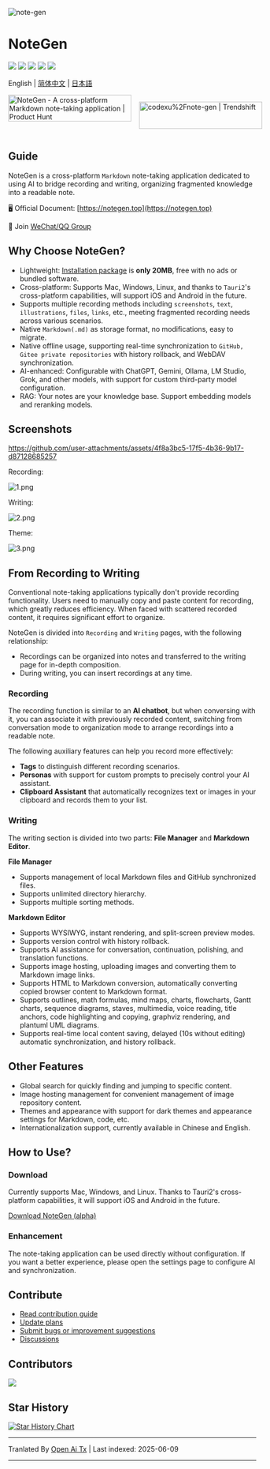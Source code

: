 ![note-gen](https://socialify.git.ci/codexu/note-gen/image?custom_description=Cross-Platform+%7C+LLM+%7C+Markdown+%7C++Recording++%26+Writing&description=1&font=Raleway&forks=1&issues=1&logo=https%3A%2F%2Fcamo.githubusercontent.com%2Fbe4a3a39f8724658ad5bc549d63f0454ad4ca98564c73b7b0778704ca5212509%2F68747470733a2f2f73322e6c6f6c692e6e65742f323032352f30352f32362f594d4e67784b5644724238345a74572e706e67&name=1&owner=1&pattern=Circuit+Board&stargazers=1&theme=Light)

# NoteGen

![](https://github.com/codexu/note-gen/actions/workflows/release.yml/badge.svg?branch=release)
![](https://img.shields.io/github/v/release/codexu/note-gen)
![](https://img.shields.io/badge/version-alpha-orange)
![](https://img.shields.io/github/downloads/codexu/note-gen/total)
![](https://img.shields.io/github/commit-activity/m/codexu/note-gen)

English | [简体中文](https://raw.githubusercontent.com/codexu/note-gen/dev/.github/README.zh.md) | [日本語](https://raw.githubusercontent.com/codexu/note-gen/dev/.github/README.ja.md)

<div style="display: flex; gap: 1rem;">
  <a href="https://www.producthunt.com/products/notegen-2?embed=true&utm_source=badge-featured&utm_medium=badge&utm_source=badge-notegen&#0045;2" target="_blank"><img src="https://api.producthunt.com/widgets/embed-image/v1/featured.svg?post_id=956348&theme=light&t=1749194675492" alt="NoteGen - A&#0032;cross&#0045;platform&#0032;Markdown&#0032;note&#0045;taking&#0032;application | Product Hunt" style="width: 250px; height: 54px;" width="250" height="54" /></a>

  <a href="https://trendshift.io/repositories/12784" target="_blank"><img src="https://trendshift.io/api/badge/repositories/12784" alt="codexu%2Fnote-gen | Trendshift" style="width: 250px; height: 55px;" width="250" height="55"/></a>
</div>

## Guide

NoteGen is a cross-platform `Markdown` note-taking application dedicated to using AI to bridge recording and writing, organizing fragmented knowledge into a readable note.

🖥️ Official Document: [https://notegen.top](https://notegen.top)

💬 Join [WeChat/QQ Group](https://github.com/codexu/note-gen/discussions/110)

## Why Choose NoteGen?

- Lightweight: [Installation package](https://github.com/codexu/note-gen/releases) is **only 20MB**, free with no ads or bundled software.
- Cross-platform: Supports Mac, Windows, Linux, and thanks to `Tauri2`'s cross-platform capabilities, will support iOS and Android in the future.
- Supports multiple recording methods including `screenshots`, `text`, `illustrations`, `files`, `links`, etc., meeting fragmented recording needs across various scenarios.
- Native `Markdown(.md)` as storage format, no modifications, easy to migrate.
- Native offline usage, supporting real-time synchronization to `GitHub, Gitee private repositories` with history rollback, and WebDAV synchronization.
- AI-enhanced: Configurable with ChatGPT, Gemini, Ollama, LM Studio, Grok, and other models, with support for custom third-party model configuration.
- RAG: Your notes are your knowledge base. Support embedding models and reranking models.

## Screenshots

https://github.com/user-attachments/assets/4f8a3bc5-17f5-4b36-9b17-d87128685257

Recording:

![1.png](https://s2.loli.net/2025/05/19/Cs5viKfkqb2HJmd.png)

Writing:

![2.png](https://s2.loli.net/2025/05/19/5vwQBPoLr6jzgUA.png)

Theme:

![3.png](https://s2.loli.net/2025/05/19/8yU72prmWdsCHeu.png)

## From Recording to Writing

Conventional note-taking applications typically don't provide recording functionality. Users need to manually copy and paste content for recording, which greatly reduces efficiency. When faced with scattered recorded content, it requires significant effort to organize.

NoteGen is divided into `Recording` and `Writing` pages, with the following relationship:

- Recordings can be organized into notes and transferred to the writing page for in-depth composition.
- During writing, you can insert recordings at any time.

### Recording

The recording function is similar to an **AI chatbot**, but when conversing with it, you can associate it with previously recorded content, switching from conversation mode to organization mode to arrange recordings into a readable note.

The following auxiliary features can help you record more effectively:

- **Tags** to distinguish different recording scenarios.
- **Personas** with support for custom prompts to precisely control your AI assistant.
- **Clipboard Assistant** that automatically recognizes text or images in your clipboard and records them to your list.

### Writing

The writing section is divided into two parts: **File Manager** and **Markdown Editor**.

**File Manager**

- Supports management of local Markdown files and GitHub synchronized files.
- Supports unlimited directory hierarchy.
- Supports multiple sorting methods.

**Markdown Editor**

- Supports WYSIWYG, instant rendering, and split-screen preview modes.
- Supports version control with history rollback.
- Supports AI assistance for conversation, continuation, polishing, and translation functions.
- Supports image hosting, uploading images and converting them to Markdown image links.
- Supports HTML to Markdown conversion, automatically converting copied browser content to Markdown format.
- Supports outlines, math formulas, mind maps, charts, flowcharts, Gantt charts, sequence diagrams, staves, multimedia, voice reading, title anchors, code highlighting and copying, graphviz rendering, and plantuml UML diagrams.
- Supports real-time local content saving, delayed (10s without editing) automatic synchronization, and history rollback.

## Other Features

- Global search for quickly finding and jumping to specific content.
- Image hosting management for convenient management of image repository content.
- Themes and appearance with support for dark themes and appearance settings for Markdown, code, etc.
- Internationalization support, currently available in Chinese and English.

## How to Use?

### Download

Currently supports Mac, Windows, and Linux. Thanks to Tauri2's cross-platform capabilities, it will support iOS and Android in the future.

[Download NoteGen (alpha)](https://github.com/codexu/note-gen/releases)

### Enhancement

The note-taking application can be used directly without configuration. If you want a better experience, please open the settings page to configure AI and synchronization.

## Contribute

- [Read contribution guide](https://raw.githubusercontent.com/codexu/note-gen/dev/.github/CONTRIBUTING.md)
- [Update plans](https://github.com/codexu/note-gen/issues/46)
- [Submit bugs or improvement suggestions](https://github.com/codexu/note-gen/issues)
- [Discussions](https://github.com/codexu/note-gen/discussions)

## Contributors

<a href="https://github.com/codexu/note-gen/graphs/contributors">
  <img src="https://contrib.rocks/image?repo=codexu/note-gen" />
</a>

## Star History

[![Star History Chart](https://api.star-history.com/svg?repos=codexu/note-gen&type=Date)](https://www.star-history.com/#codexu/note-gen&Date)


---

Tranlated By [Open Ai Tx](https://github.com/OpenAiTx/OpenAiTx) | Last indexed: 2025-06-09

---